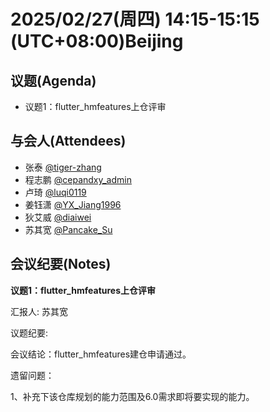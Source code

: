 # 2025/02/27(周四) 14:15-15:15 (UTC+08:00)Beijing

## 议题(Agenda)
- 议题1：flutter_hmfeatures上仓评审

## 与会人(Attendees) 
- 张泰 [@tiger-zhang](https://gitee.com/tiger-zhang)
- 程志鹏 [@cepandxy_admin](https://gitee.com/cepandxy_admin)
- 卢琦 [@luqi0119](https://gitee.com/luqi0119)
- 姜钰潇 [@YX_Jiang1996](https://gitee.com/YX_Jiang1996)
- 狄艾威 [@diaiwei](https://gitee.com/diaiwei)
- 苏其宽 [@Pancake_Su](https://gitee.com/Pancake_Su)

## 会议纪要(Notes)
 **议题1：flutter_hmfeatures上仓评审** 

汇报人: 苏其宽  

议题纪要:

会议结论：flutter_hmfeatures建仓申请通过。

遗留问题：

1、补充下该仓库规划的能力范围及6.0需求即将要实现的能力。


